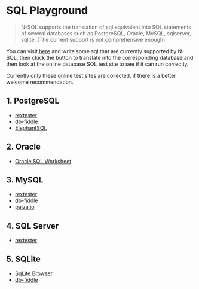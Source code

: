 # SQL Playground

> N-SQL supports the translation of sql equivalent into SQL statements of several databases such as PostgreSQL, Oracle, MySQL, sqlserver, sqlite. (The current support is not comprehensive enough)

You can visit [here](/playground/) and write some sql that are currently supported by N-SQL, then ckick the button to translate into the corresponding database,and then look at the online database SQL test site to see if it can run correctly.

Currently only these online test sites are collected, if there is a better welcome recommendation.

## 1. PostgreSQL

- [rextester](https://rextester.com/l/postgresql_online_compiler)
- [db-fiddle](https://www.db-fiddle.com/)
- [ElephantSQL](https://www.elephantsql.com/)

## 2. Oracle

- [Oracle SQL Worksheet](https://livesql.oracle.com/apex/f?p=590:1:3224008160055::NO:::)
  
## 3. MySQL

- [rextester](https://rextester.com/l/mysql_online_compiler)
- [db-fiddle](https://www.db-fiddle.com/)
- [paiza.io](https://paiza.io/projects/_syDUOC4IlCxlirUwgSNmw?language=mysql)
  
## 4. SQL Server

- [rextester](https://rextester.com/l/sql_server_online_compiler)

## 5. SQLite

- [SqLite Browser](https://sqliteonline.com/)
- [db-fiddle](https://www.db-fiddle.com/)